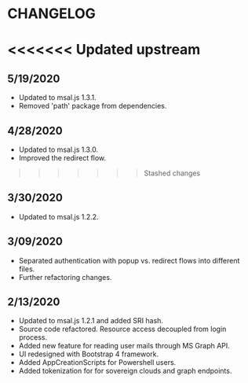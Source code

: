# CHANGELOG

<<<<<<< Updated upstream
=======
## 5/19/2020

* Updated to msal.js 1.3.1.
* Removed 'path' package from dependencies.

## 4/28/2020

* Updated to msal.js 1.3.0.
* Improved the redirect flow.

>>>>>>> Stashed changes
## 3/30/2020
* Updated to msal.js 1.2.2.

## 3/09/2020

* Separated authentication with popup vs. redirect flows into different files.
* Further refactoring changes.

## 2/13/2020

* Updated to msal.js 1.2.1 and added SRI hash.
* Source code refactored. Resource access decoupled from login process.
* Added new feature for reading user mails through MS Graph API.
* UI redesigned with Bootstrap 4 framework.
* Added AppCreationScripts for Powershell users.
* Added tokenization for for sovereign clouds and graph endpoints.
